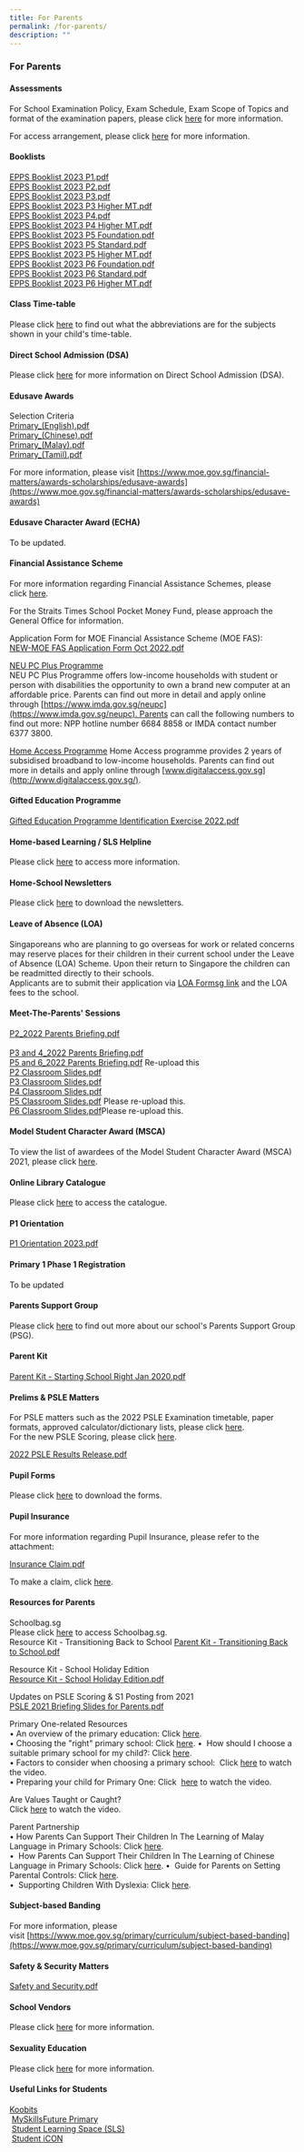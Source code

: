 ```yaml
---
title: For Parents
permalink: /for-parents/
description: ""
---
```

### For Parents

#### Assessments

For School Examination Policy, Exam Schedule, Exam Scope of Topics and format of the examination papers, please click [here](https://staging.d3975mj8dcgb9n.amplifyapp.com/for-parents/assessments/) for more information.  
  
For access arrangement, please click [here](https://staging.d3975mj8dcgb9n.amplifyapp.com/for-parents/access-arrangement/) for more information.

#### Booklists

[EPPS Booklist 2023 P1.pdf](/files/bl1.pdf) <br>
[EPPS Booklist 2023 P2.pdf](/files/bl2.pdf)<br>
[EPPS Booklist 2023 P3.pdf](/files/bl3.pdf)<br>
[EPPS Booklist 2023 P3 Higher MT.pdf](/files/bl4.pdf) <br>
[EPPS Booklist 2023 P4.pdf](/files/bl5.pdf)<br>
[EPPS Booklist 2023 P4 Higher MT.pdf](/files/bl6.pdf)<br>
[EPPS Booklist 2023 P5 Foundation.pdf](/files/bl7.pdf) <br>
[EPPS Booklist 2023 P5 Standard.pdf](/files/bl8.pdf)<br>
[EPPS Booklist 2023 P5 Higher MT.pdf](/files/bl9.pdf)<br>
[EPPS Booklist 2023 P6 Foundation.pdf](/files/bl10.pdf)<br>
[EPPS Booklist 2023 P6 Standard.pdf](/files/bl11.pdf)<br>
[EPPS Booklist 2023 P6 Higher MT.pdf](/files/bl12.pdf)


#### Class Time-table

Please click [here](https://staging.d3975mj8dcgb9n.amplifyapp.com/for-parents/class-timetable/) to find out what the abbreviations are for the subjects shown in your child's time-table.

#### Direct School Admission (DSA)

Please click [here](https://www.moe.gov.sg/secondary/dsa) for more information on Direct School Admission (DSA).

#### Edusave Awards

Selection Criteria   
[Primary\_(English).pdf](/files/ea1.pdf)<br>
[Primary\_(Chinese).pdf](/files/ea2.pdf) <br>
[Primary\_(Malay).pdf](/files/ea3.pdf)   <br>
[Primary\_(Tamil).pdf](/files/ea4.pdf)     
  
For more information, please visit [https://www.moe.gov.sg/financial-matters/awards-scholarships/edusave-awards](https://www.moe.gov.sg/financial-matters/awards-scholarships/edusave-awards)

#### Edusave Character Award (ECHA)

To be updated.

#### Financial Assistance Scheme

For more information regarding Financial Assistance Schemes, please click [here](https://www.moe.gov.sg/financial-matters/financial-assistance).   
  
For the Straits Times School Pocket Money Fund, please approach the General Office for information.   
  
Application Form for MOE Financial Assistance Scheme (MOE FAS):  
[NEW-MOE FAS Application Form Oct 2022.pdf](/files/fas.pdf)

<u>NEU PC Plus Programme</u>  
NEU PC Plus Programme offers low-income households with student or person with disabilities the opportunity to own a brand new computer at an affordable price. Parents can find out more in detail and apply online through [https://www.imda.gov.sg/neupc](https://www.imda.gov.sg/neupc). Parents can call the following numbers to find out more: NPP hotline number 6684 8858 or IMDA contact number 6377 3800.

<u>Home Access Programme</u>
Home Access programme provides 2 years of subsidised broadband to low-income households. Parents can find out more in details and apply online through [www.digitalaccess.gov.sg](http://www.digitalaccess.gov.sg/).

#### Gifted Education Programme

[Gifted Education Programme Identification Exercise 2022.pdf](/files/gep.pdf)

#### Home-based Learning / SLS Helpline

Please click [here](https://staging.d3975mj8dcgb9n.amplifyapp.com/for-parents/hbl/) to access more information.

#### Home-School Newsletters

Please click [here](https://staging.d3975mj8dcgb9n.amplifyapp.com/for-parents/newsletter/) to download the newsletters.

#### Leave of Absence (LOA)

Singaporeans who are planning to go overseas for work or related concerns may reserve places for their children in their current school under the Leave of Absence (LOA) Scheme. Upon their return to Singapore the children can be readmitted directly to their schools.  
Applicants are to submit their application via [LOA Formsg link](https://form.gov.sg/#!/60bd8dad79dded0011f07645) and the LOA fees to the school.

#### Meet-The-Parents' Sessions

[P2\_2022 Parents Briefing.pdf](/files/mtp1.pdf)  <br>   
[P3 and 4\_2022 Parents Briefing.pdf](/files/mtp2.pdf)   <br>
[P5 and 6\_2022 Parents Briefing.pdf](https://eliasparkpri-moe-edu-sg-admin.cwp.sg/qql/slot/u504/For%20Parents/MTP%20Sessions/2022/P5%20and%206_2022%20Parents%20Briefing.pdf)  Re-upload this <br>
[P2 Classroom Slides.pdf](/files/mtp3.pdf)   <br>
[P3 Classroom Slides.pdf](/files/mtp4.pdf)  <br>
[P4 Classroom Slides.pdf](/files/mtp5.pdf)  <br>
[P5 Classroom Slides.pdf](https://eliasparkpri-moe-edu-sg-admin.cwp.sg/qql/slot/u504/For%20Parents/MTP%20Sessions/2022/P5%20Classroom%20Slides.pdf)   Please re-upload this.<br>
[P6 Classroom Slides.pdf](https://eliasparkpri-moe-edu-sg-admin.cwp.sg/qql/slot/u504/For%20Parents/MTP%20Sessions/2022/P6%20Classroom%20Slides.pdf)Please re-upload this.

#### Model Student Character Award (MSCA)

To view the list of awardees of the Model Student Character Award (MSCA) 2021, please click [here](https://eliasparkpri-moe-edu-sg-admin.cwp.sg/departments/character-n-citizenship-education/character-development/model-student-character-award-2021).

#### Online Library Catalogue

Please click [here](https://schoolibrary.moe.edu.sg/eliasparkpri) to access the catalogue.

#### P1 Orientation

[P1 Orientation 2023.pdf](/files/P1%20Orientation%202023.pdf)

#### Primary 1 Phase 1 Registration

To be updated

#### Parents Support Group

Please click [here](https://sites.google.com/moe.edu.sg/eppspsg/home) to find out more about our school's Parents Support Group (PSG).

#### Parent Kit

[Parent Kit - Starting School Right Jan 2020.pdf](/files/Parent%20Kit%20-%20Starting%20School%20Right%20Jan%202020.pdf)

#### Prelims & PSLE Matters

For PSLE matters such as the 2022 PSLE Examination timetable, paper formats, approved calculator/dictionary lists, please click [here](https://www.seab.gov.sg/home/examinations/psle).  
For the new PSLE Scoring, please click [here](https://www.moe.gov.sg/microsites/psle-fsbb/psle/main.html).

[2022 PSLE Results Release.pdf](/files/2022%20PSLE%20Results%20Release.pdf)

#### Pupil Forms 

Please click [here](https://staging.d3975mj8dcgb9n.amplifyapp.com/for-parents/forms/) to download the forms.

#### Pupil Insurance

For more information regarding Pupil Insurance, please refer to the attachment:

[Insurance Claim.pdf](/files/Insurance%20Claim.pdf)

To make a claim, click [here](https://studentgpa.incomegroupins.com.sg/#/).

#### Resources for Parents

Schoolbag.sg  
Please click [here](https://www.schoolbag.sg/) to access Schoolbag.sg.  
Resource Kit - Transitioning Back to School [Parent Kit - Transitioning Back to School.pdf](/files/pk1.pdf)  
  
Resource Kit - School Holiday Edition  
[Resource Kit - School Holiday Edition.pdf](/files/pk2.pdf) 
  
Updates on PSLE Scoring & S1 Posting from 2021  
[PSLE 2021 Briefing Slides for Parents.pdf](/files/pk3.pdf) 
  
Primary One-related Resources   
• An overview of the primary education: Click [here](https://www.moe.gov.sg/education/primary/).   
• Choosing the "right" primary school: Click [here](https://schoolbag.sg/story/choosing-the-right-primary-school-for-your-child?utm_source=newsletter&utm_medium=email&utm_campaign=2015#.VZYRMtKqqkr). •  How should I choose a suitable primary school for my child?: Click [here](https://schoolbag.sg/story/how-should-i-choose-a-suitable-primary-school-for-my-child?utm_source=newsletter&utm_medium=email&utm_campaign=2015#.VZYRM9Kqqkq).   
• Factors to consider when choosing a primary school:  Click [here](https://www.youtube.com/watch?v=bGS1QGwsaxA&feature=player_embedded) to watch the video.   
• Preparing your child for Primary One: Click  [here](https://www.youtube.com/watch?feature=player_embedded&v=l0EnKuLTHpQ) to watch the video.   
  
Are Values Taught or Caught?   
Click [here](https://schoolbag.sg/story/are-values-taught-or-caught#.VN_MzNM_vXQ.mailto) to watch the video.   
  
Parent Partnership   
• How Parents Can Support Their Children In The Learning of Malay Language in Primary Schools: Click [here](https://www.schoolbag.sg/story/how-parents-can-support-their-children-in-the-learning-of-malay-language-in-primary-schools?utm_source=newsletter&utm_medium=email&utm_campaign=2016#.VwR8gyB97IU).   
•  How Parents Can Support Their Children In The Learning of Chinese Language in Primary Schools: Click [here](https://www.schoolbag.sg/story/support-the-learning-of-chinese-language-in-pri-sch?utm_source=newsletter&utm_medium=email&utm_campaign=2016#.VwR59iB97IU). •  Guide for Parents on Setting Parental Controls: Click [here](https://www.schoolbag.sg/story/guide-for-parents-on-setting-parental-controls?utm_source=newsletter&utm_medium=email&utm_campaign=2016#.VwR6ISB97IU).   
•  Supporting Children With Dyslexia: Click [here](https://www.schoolbag.sg/story/supporting-children-with-dyslexia?utm_source=newsletter&utm_medium=email&utm_campaign=2016#.VyienXF97IV).

#### Subject-based Banding

For more information, please visit [https://www.moe.gov.sg/primary/curriculum/subject-based-banding](https://www.moe.gov.sg/primary/curriculum/subject-based-banding)

#### Safety & Security Matters

[Safety and Security.pdf](/files/Safety%20and%20Security.pdf)

#### School Vendors

Please click [here](https://staging.d3975mj8dcgb9n.amplifyapp.com/for-parents/school-vendors/) for more information.

#### Sexuality Education

Please click [here](https://staging.d3975mj8dcgb9n.amplifyapp.com/others/sexuality-education/) for more information.

#### Useful Links for Students

[Koobits](https://member.koobits.com/)  <br>
 [MySkillsFuture Primary](https://www.myskillsfuture.gov.sg/content/student/en/primary.html)   <br>
 [Student Learning Space (SLS)](https://vle.learning.moe.edu.sg/login)  <br>
 [Student iCON](https://workspace.google.com/dashboard)